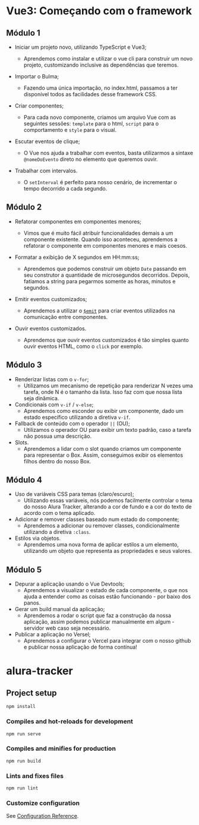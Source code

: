 # Vue3: Começando com o framework

## Módulo 1

- Iniciar um projeto novo, utilizando TypeScript e Vue3;
  - Aprendemos como instalar e utilizar o vue cli para construir um novo projeto, customizando inclusive as dependências que teremos.

- Importar o Bulma;
  - Fazendo uma única importação, no index.html, passamos a ter disponível todos as facilidades desse framework CSS.

- Criar componentes;
  - Para cada novo componente, criamos um arquivo Vue com as seguintes sessões: `template` para o html, `script` para o comportamento e `style` para o visual.

- Escutar eventos de clique;
  - O Vue nos ajuda a trabalhar com eventos, basta utilizarmos a sintaxe `@nomeDoEvento` direto no elemento que queremos ouvir.

- Trabalhar com intervalos.
  - O `setInterval` é perfeito para nosso cenário, de incrementar o tempo decorrido a cada segundo.

## Módulo 2

- Refatorar componentes em componentes menores;
  - Vimos que é muito fácil atribuir funcionalidades demais a um componente existente. Quando isso aconteceu, aprendemos a refatorar o componente em componentes menores e mais coesos.

- Formatar a exibição de X segundos em HH:mm:ss;
  - Aprendemos que podemos construir um objeto `Date` passando em seu construtor a quantidade de microsegundos decorridos. Depois, fatiamos a string para pegarmos somente as horas, minutos e segundos.

- Emitir eventos customizados;
  - Aprendemos a utilizar o [`$emit`](https://v3.vuejs.org/guide/component-custom-events.html) para criar eventos utilizados na comunicação entre componentes.

- Ouvir eventos customizados.
  - Aprendemos que ouvir eventos customizados é tão simples quanto ouvir eventos HTML, como o `click` por exemplo.


## Módulo 3

- Renderizar listas com o `v-for`;
  - Utilizamos um mecanismo de repetição para renderizar N vezes uma tarefa, onde N é o tamanho da lista. Isso faz com que nossa lista seja dinâmica.
- Condicionais com `v-if` / `v-else`;
  - Aprendemos como esconder ou exibir um componente, dado um estado específico utilizando a diretiva `v-if`.
- Fallback de conteúdo com o operador `||` (OU);
  - Utilizamos o operador OU para exibir um texto padrão, caso a tarefa não possua uma descrição.
- Slots.
  - Aprendemos a lidar com o slot quando criamos um componente para representar o Box. Assim, conseguimos exibir os elementos filhos dentro do nosso Box.

## Módulo 4

- Uso de variáveis CSS para temas (claro/escuro);
  - Utilizando essas variáveis, nós podemos facilmente controlar o tema do nosso Alura Tracker, alterando a cor de fundo e a cor do texto de acordo com o tema aplicado.
- Adicionar e remover classes baseado num estado do componente;
  - Aprendemos a adicionar ou remover classes, condicionalmente utilizando a diretiva `:class`.
- Estilos via objetos.
  - Aprendemos uma nova forma de aplicar estilos a um elemento, utilizando um objeto que representa as propriedades e seus valores.

## Módulo 5

- Depurar a aplicação usando o Vue Devtools;
  - Aprendemos a visualizar o estado de cada componente, o que nos ajuda a entender como as coisas estão funcionando - por baixo dos panos.
- Gerar um build manual da aplicação;
  - Aprendemos a rodar o script que faz a construção da nossa aplicação, assim podemos publicar manualmente em algum - servidor web caso seja necessário.
- Publicar a aplicação no Versel;
  - Aprendemos a configurar o Vercel para integrar com o nosso github e publicar nossa aplicação de forma contínua!

# alura-tracker

## Project setup
```
npm install
```

### Compiles and hot-reloads for development
```
npm run serve
```

### Compiles and minifies for production
```
npm run build
```

### Lints and fixes files
```
npm run lint
```

### Customize configuration
See [Configuration Reference](https://cli.vuejs.org/config/).
